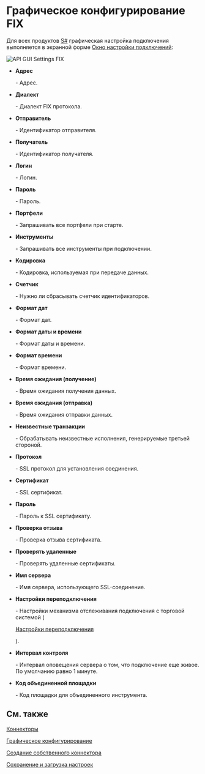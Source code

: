 # Графическое конфигурирование FIX

Для всех продуктов [S\#](StockSharpAbout.md) графическая настройка подключения выполняется в экранной форме [Окно настройки подключений](API_UI_ConnectorWindow.md):

![API GUI Settings FIX](~/images/API_GUI_Settings_FIX.png)

- **Адрес**

   \- Адрес.
- **Диалект**

   \- Диалект FIX протокола.
- **Отправитель**

   \- Идентификатор отправителя.
- **Получатель**

   \- Идентификатор получателя.
- **Логин**

   \- Логин.
- **Пароль**

   \- Пароль.
- **Портфели**

   \- Запрашивать все портфели при старте.
- **Инструменты**

   \- Запрашивать все инструменты при подключении.
- **Кодировка**

   \- Кодировка, используемая при передаче данных.
- **Счетчик**

   \- Нужно ли сбрасывать счетчик идентификаторов.
- **Формат дат**

   \- Формат дат.
- **Формат даты и времени**

   \- Формат даты и времени.
- **Формат времени**

   \- Формат времени.
- **Время ожидания (получение)**

   \- Время ожидания получения данных.
- **Время ожидания (отправка)**

   \- Время ожидания отправки данных.
- **Неизвестные транзакции**

   \- Обрабатывать неизвестные исполнения, генерируемые третьей стороной.
- **Протокол**

   \- SSL протокол для установления соединения.
- **Сертификат**

   \- SSL сертификат.
- **Пароль**

   \- Пароль к SSL сертификату.
- **Проверка отзыва**

   \- Проверка отзыва сертификата.
- **Проверять удаленные**

   \- Проверять удаленные сертификаты.
- **Имя сервера**

   \- Имя сервера, использующего SSL\-соединение.
- **Настройки переподключения**

   \- Настройки механизма отслеживания подключения с торговой системой (

  [Настройки переподключения](Reconnect.md)

  ). 
- **Интервал контроля**

   \- Интервал оповещения сервера о том, что подключение еще живое. По умолчанию равно 1 минуте. 
- **Код объединенной площадки**

   \- Код площадки для объединенного инструмента. 

## См. также

[Коннекторы](API_Connectors.md)

[Графическое конфигурирование](API_ConnectorsUIConfiguration.md)

[Создание собственного коннектора](ConnectorCreating.md)

[Сохранение и загрузка настроек](API_Connectors_SaveConnectorSettings.md)
